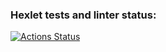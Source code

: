 ### Hexlet tests and linter status:
[![Actions Status](https://github.com/adm1341/java-project-lvl5/workflows/hexlet-check/badge.svg)](https://github.com/adm1341/java-project-lvl5/actions)